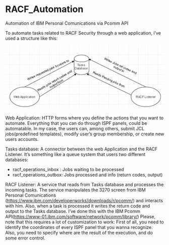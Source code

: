# RACF_Automation
Automation of IBM Personal Comunications via Pcomm API

To automate tasks related to RACF Security through a web application, i’ve used a structure like this:

![alt tag](https://github.com/barric0de/RACF_Automation/blob/master/schema.png)
 

Web Application: HTTP forms where you define the actions that you want to automate. Everything that you can do through ISPF panels, could be automatable. In my case, the users can, among others, submit JCL jobs(predefined templates), modify user’s group membership, or create new users accounts.

Tasks database: A connector between the web Application and the RACF Listener. It’s something like a queue system that users two different databases: 
-	racf_operations_inbox : Jobs waiting to be processed
-	racf_operations_outbox: Jobs processed and info (return codes, output)

RACF Listener: A service that reads from Tasks database and processes the incoming  tasks. The service manipulates the 3270 screen from IBM Personal Comunications (https://www.ibm.com/developerworks/downloads/r/pcomm/) and interacts with him. Also, when a task is processed it writes the return code and output to the Tasks database. I’ve done this with the IBM Pcomm API(https://www-01.ibm.com/software/network/pcomm/library/)
Please, note that this requires a lot of customization to work: First of all, you need to identify the coordinates of every ISPF panel that you wanna recognize. Also, you need to specify where are the result of the execution, and do some error control.
